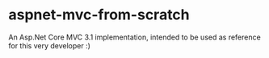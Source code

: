 # aspnet-mvc-from-scratch
An Asp.Net Core MVC 3.1 implementation, intended to be used as reference for this very developer :)
